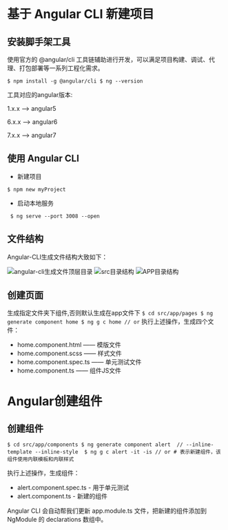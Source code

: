 # 基于 Angular CLI 新建项目

## 安装脚手架工具

使用官方的 @angular/cli 工具链辅助进行开发，可以满足项目构建、调试、代理、打包部署等一系列工程化需求。

`
$ npm install -g @angular/cli
$ ng --version
`

工具对应的angular版本: 

1.x.x --> angular5 

6.x.x --> angular6 

7.x.x --> angular7

## 使用 Angular CLI

- 新建项目 

` $ npm new myProject `

- 启动本地服务

` $ ng serve --port 3008 --open`

## 文件结构

Angular-CLI生成文件结构大致如下：

<span class="img-wrap">![angular-cli生成文件顶层目录](/assets/images/angular-cli生成文件顶层目录.png)</span>
<span class="img-wrap">![src目录结构](/assets/images/src目录结构.png)</span>
<span class="img-wrap">![APP目录结构](/assets/images/APP目录结构.png)</span>

## 创建页面

生成指定文件夹下组件,否则默认生成在app文件下
`
$ cd src/app/pages
$ ng generate component home
$ ng g c home // or
`
执行上述操作，生成四个文件：
- home.component.html —— 模版文件
- home.component.scss —— 样式文件
- home.component.spec.ts —— 单元测试文件
- home.component.ts —— 组件JS文件

# Angular创建组件

## 创建组件

`
$ cd src/app/components
$ ng generate component alert  // --inline-template --inline-style 
$ ng g c alert -it -is // or # 表示新建组件，该组件使用内联模板和内联样式
`

执行上述操作，生成组件：
- alert.component.spec.ts - 用于单元测试
- alert.component.ts - 新建的组件

Angular CLI 会自动帮我们更新 app.module.ts 文件，把新建的组件添加到 NgModule 的 declarations 数组中。









